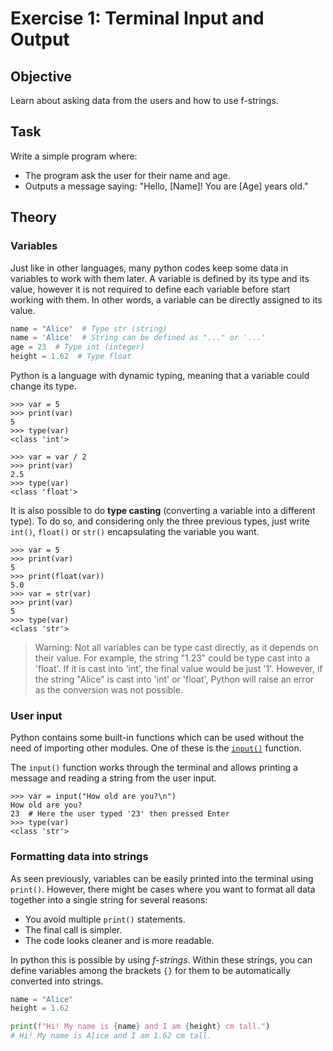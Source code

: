 # Exercise 1: Terminal Input and Output

## Objective
Learn about asking data from the users and how to use f-strings.

## Task
Write a simple program where:
- The program ask the user for their name and age.
- Outputs a message saying: "Hello, [Name]! You are [Age] years old."

## Theory

### Variables

Just like in other languages, many python codes keep some data in variables to work with them later.
A variable is defined by its type and its value, however it is not required to define each variable before start working with them.
In other words, a variable can be directly assigned to its value.

```python
name = "Alice"  # Type str (string)
name = 'Alice'  # String can be defined as "..." or '...'
age = 23  # Type int (integer)
height = 1.62  # Type float
```

Python is a language with dynamic typing, meaning that a variable could change its type.

```pycon
>>> var = 5
>>> print(var)
5
>>> type(var)
<class 'int'>

>>> var = var / 2
>>> print(var)
2.5
>>> type(var)
<class 'float'>
```

It is also possible to do **type casting** (converting a variable into a different type).
To do so, and considering only the three previous types, just write `int()`, `float()` or `str()` encapsulating the variable you want.

```pycon
>>> var = 5
>>> print(var)
5
>>> print(float(var))
5.0
>>> var = str(var)
>>> print(var)
5
>>> type(var)
<class 'str'>
```

> Warning: Not all variables can be type cast directly, as it depends on their value.
> For example, the string "1.23" could be type cast into a 'float'. 
> If it is cast into 'int', the final value would be just '1'.
> However, if the string "Alice" is cast into 'int' or 'float', Python will raise an error as the conversion was not possible.

### User input

Python contains some built-in functions which can be used without the need of importing other modules.
One of these is the [`input()`](https://docs.python.org/3/library/functions.html#input) function.

The `input()` function works through the terminal and allows printing a message and reading a string from the user input.

```pycon
>>> var = input("How old are you?\n")
How old are you?
23  # Here the user typed '23' then pressed Enter
>>> type(var)
<class 'str'>
```

### Formatting data into strings

As seen previously, variables can be easily printed into the terminal using `print()`.
However, there might be cases where you want to format all data together into a single string for several reasons:
- You avoid multiple `print()` statements.
- The final call is simpler.
- The code looks cleaner and is more readable.

In python this is possible by using _f-strings_.
Within these strings, you can define variables among the brackets `{}` for them to be automatically converted into strings.

```python
name = "Alice"
height = 1.62

print(f"Hi! My name is {name} and I am {height} cm tall.")
# Hi! My name is Alice and I am 1.62 cm tall.
```

